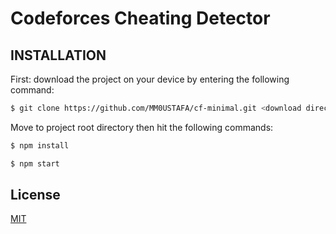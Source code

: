 # Codeforces Cheating Detector

## INSTALLATION

First: download the project on your device by entering the following command:
```sh
$ git clone https://github.com/MM0USTAFA/cf-minimal.git <download directory>
```

Move to project root directory then hit the following commands:
```sh
$ npm install
```

```sh
$ npm start
```

## License

[MIT](LICENSE)
